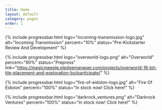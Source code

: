 ```yaml
---
title: Home
layout: default
category: pages
order: 1
---
```

{% include progressbar.html logo="incoming-transmission-logo.jpg" alt="Incoming Transmission" percent="10%" status="Pre-Kickstarter Review And Development" %}

{% include progressbar.html logo="overworld-logo.png" alt="Overworld" percent="90%" status="Prepress" link="https://magicmeeple.pledgemanager.com/projects/overworld-16-bit-tile-placement-and-exploration-bo/participate/" %}

{% include progressbar.html logo="fire-of-eidolon-logo.jpg" alt="Fire Of Eidolon" percent="100%" status="In stock now! Click here!" %}

{% include progressbar.html logo="darkrock_ventures.png" alt="Darkrock Ventures" percent="100%" status="In stock now! Click here!" %}
